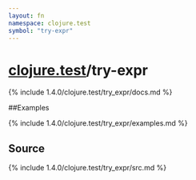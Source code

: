 ```yaml
---
layout: fn
namespace: clojure.test
symbol: "try-expr"
---
```


# [clojure.test](../)/try-expr

{% include 1.4.0/clojure.test/try_expr/docs.md %}

##Examples

{% include 1.4.0/clojure.test/try_expr/examples.md %}
## Source
{% include 1.4.0/clojure.test/try_expr/src.md %}

